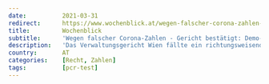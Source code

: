 ```yaml
---
date:          2021-03-31
redirect:      https://www.wochenblick.at/wegen-falscher-corona-zahlen-gericht-bestaetigt-demo-verbot-in-wien-war-illegal/
title:         Wochenblick
subtitle:      'Wegen falscher Corona-Zahlen - Gericht bestätigt: Demo-Verbot in Wien war illegal!'
description:   'Das Verwaltungsgericht Wien fällte ein richtungsweisendes Hammer-Urteil. Dabei stellte es nicht nur heraus, dass die Untersagung der großen politischen Kundgebung vor zwei Monaten zu Unrecht erfolgte. Denn der Richterspruch watscht auch die Grundlage der bisherigen Corona-Politik der türkis-grünen Bundesregierung regelrecht ab. Von der Zählweise der Corona-Fälle über die Verwendung des umstrittenen PCR-Tests bleibt kein Stein […]'
country:       AT
categories:    [Recht, Zahlen]
tags:          [pcr-test]
---
```

